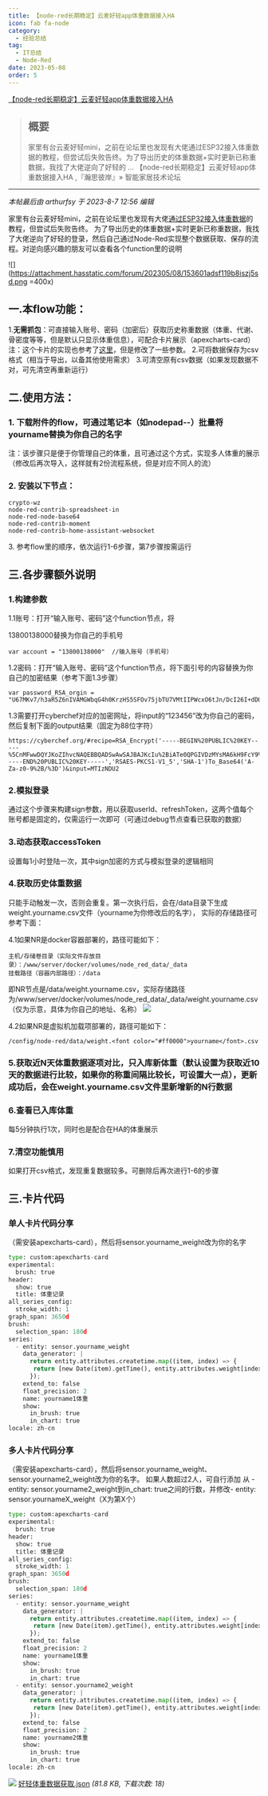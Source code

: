 ```yaml
---
title: 【node-red长期稳定】云麦好轻app体重数据接入HA 
icon: fab fa-node
category:
  - 经验总结
tag:
  - IT总结
  - Node-Red
date: 2023-05-08
order: 5
---
```

 [【node-red长期稳定】云麦好轻app体重数据接入HA ](https://bbs.hassbian.com/thread-20999-1-1.html)

> ## 概要
>
> 家里有台云麦好轻mini，之前在论坛里也发现有大佬通过ESP32接入体重数据的教程，但尝试后失败告终。为了导出历史的体重数据+实时更新已称重数据，我找了大佬逆向了好轻的 ... 【node-red长期稳定】云麦好轻app体重数据接入HA ,『瀚思彼岸』» 智能家居技术论坛

---

_本帖最后由 arthurfsy 于 2023-8-7 12:56 编辑_

家里有台云麦好轻mini，之前在论坛里也发现有大佬[通过ESP32接入体重数据](https://bbs.hassbian.com/thread-14002-1-1.html)的教程，但尝试后失败告终。
为了导出历史的体重数据+实时更新已称重数据，我找了大佬逆向了好轻的登录，然后自己通过Node-Red实现整个数据获取、保存的流程。对逆向感兴趣的朋友可以查看各个function里的说明

 ![](https://attachment.hasstatic.com/forum/202305/08/153601adsf119b8iszj5sd.png =400x)

## 一.本flow功能：

1.**无需抓包**：可直接输入账号、密码（加密后）获取历史称重数据（体重、代谢、骨密度等等，但是默认只显示体重信息），可配合卡片展示（apexcharts-card）注：这个卡片的实现也参考了[这里](https://bbs.hassbian.com/thread-18842-1-1.html)，但是修改了一些参数。
2.可将数据保存为csv格式（相当于导出，以备其他使用需求）
3.可清空原有csv数据（如果发现数据不对，可先清空再重新运行）

## 二.使用方法：

### 1\. 下载附件的flow，可通过笔记本（如nodepad--）批量将yourname替换为你自己的名字

注：该步骤只是便于你管理自己的体重，且可通过这个方式，实现多人体重的展示（修改后再次导入，这样就有2份流程系统，但是对应不同人的流）

### 2\. 安装以下节点：

```
crypto-wz
node-red-contrib-spreadsheet-in
node-red-node-base64
node-red-contrib-moment
node-red-contrib-home-assistant-websocket
```

3\. 参考flow里的顺序，依次运行1-6步骤，第7步骤按需运行

## 三.各步骤额外说明

### 1.构建参数

1.1账号：打开“输入账号、密码”这个function节点，将

13800138000替换为你自己的手机号

```
var account = "13800138000"  //输入账号（手机号）
```

1.2密码：打开“输入账号、密码”这个function节点，将下面引号的内容替换为你自己的加密结果（参考下面1.3步骤）

```
var password_RSA_orgin = "U67MKv7/h3aR5Z6nIVAMGWbqG4h0KrzHS5SFOv75jbTU7VMtIIPWcxO6tJn/DcI26I+dDUlH9Sc7P52Pws9DMg=="
```

1.3需要打开cyberchef对应的加密网址，将input的“123456”改为你自己的密码，然后复制下面的output结果（固定为88位字符）

```
https://cyberchef.org/#recipe=RSA_Encrypt('-----BEGIN%20PUBLIC%20KEY-----%5CnMFwwDQYJKoZIhvcNAQEBBQADSwAwSAJBAJKcIu%2BiATe0QPGIVDzMYsMA6kH9FcY9%5CnOr0I4WJJfEgw/N2e0Us/9JVV1CwdV6W2XIl4KqTeH3ydw6tagagPkSsCAwEAAQ%3D%3D%5Cn-----END%20PUBLIC%20KEY-----','RSAES-PKCS1-V1_5','SHA-1')To_Base64('A-Za-z0-9%2B/%3D')&input=MTIzNDU2
```

### 2.模拟登录

通过这个步骤来构建sign参数，用以获取userId、refreshToken，这两个值每个账号都是固定的，仅需运行一次即可（可通过debug节点查看已获取的数据）

### 3.动态获取accessToken

设置每1小时登陆一次，其中sign加密的方式与模拟登录的逻辑相同

### 4.获取历史体重数据

只能手动触发一次，否则会重复。第一次执行后，会在/data目录下生成weight.yourname.csv文件（yourname为你修改后的名字），
实际的存储路径可参考下面：

4.1如果NR是docker容器部署的，路径可能如下：

```
主机/存储卷目录（实际文件存放目录）：/www/server/docker/volumes/node_red_data/_data  
挂载路径（容器内部路径）：/data
```

即NR节点是/data/weight.yourname.csv，实际存储路径为/www/server/docker/volumes/node\_red\_data/\_data/weight.yourname.csv（仅为示意，具体为你自己的地址、名称）
![](https://attachment.hasstatic.com/forum/202305/08/153820eenxuaw6uewg1l4u.png)

4.2如果NR是虚拟机加载项部署的，路径可能如下：

```
/config/node-red/data/weight.<font color="#ff0000">yourname</font>.csv
```

### 5.获取近N天体重数据逐项对比，只入库新体重（默认设置为获取近10天的数据进行比较，如果你的称重间隔比较长，可设置大一点），更新成功后，会在weight.yourname.csv文件里新增新的N行数据

### 6.查看已入库体重

每5分钟执行1次，同时也是配合在HA的体重展示

### 7.清空功能慎用

如果打开csv格式，发现重复数据较多。可删除后再次进行1-6的步骤

## 三.卡片代码

### 单人卡片代码分享

（需安装apexcharts-card），然后将sensor.yourname\_weight改为你的名字

```python
type: custom:apexcharts-card
experimental:
  brush: true
header:
  show: true
  title: 体重记录
all_series_config:
  stroke_width: 1
graph_span: 3650d
brush:
  selection_span: 180d
series:
  - entity: sensor.yourname_weight
    data_generator: |
      return entity.attributes.createtime.map((item, index) => {
       return [new Date(item).getTime(), entity.attributes.weight[index]];
      });
    extend_to: false
    float_precision: 2
    name: yourname1体重
    show:
      in_brush: true
      in_chart: true
locale: zh-cn
```

### 多人卡片代码分享

（需安装apexcharts-card），然后将sensor.yourname\_weight、sensor.yourname2\_weight改为你的名字。
如果人数超过2人，可自行添加 从 - entity: sensor.yourname2\_weight到in\_chart: true之间的行数，并修改\- entity: sensor.yournameX\_weight（X为第X个）

```python
type: custom:apexcharts-card
experimental:
  brush: true
header:
  show: true
  title: 体重记录
all_series_config:
  stroke_width: 1
graph_span: 3650d
brush:
  selection_span: 180d
series:
  - entity: sensor.yourname_weight
    data_generator: |
      return entity.attributes.createtime.map((item, index) => {
       return [new Date(item).getTime(), entity.attributes.weight[index]];
      });
    extend_to: false
    float_precision: 2
    name: yourname1体重
    show:
      in_brush: true
      in_chart: true
  - entity: sensor.yourname2_weight
    data_generator: |
      return entity.attributes.createtime.map((item, index) => {
       return [new Date(item).getTime(), entity.attributes.weight[index]];
      });
    extend_to: false
    float_precision: 2
    name: yourname2体重
    show:
      in_brush: true
      in_chart: true
locale: zh-cn
```

 ![](https://www.hasstatic.com/image/filetype/unknown.gif) [好轻体重数据获取.json](https://bbs.hassbian.com/forum.php?mod=attachment&aid=NDc2OTV8Y2MwYjIxMDV8MTY5NDcwMjA0NHw1NzI4M3wyMDk5OQ%3D%3D) _(81.8 KB, 下载次数: 18)_
